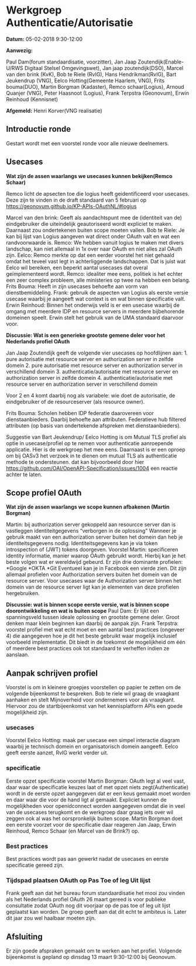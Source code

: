 # Werkgroep Authenticatie/Autorisatie

**Datum:** 05-02-2018 9:30-12:00

**Aanwezig:** 

Paul Dam(forum standaardisatie, voorzitter), Jan Jaap Zoutendijk(Enable-U/RWS Digitaal Stelsel Omgevingswet), Jan jaap zoutendijk(DSO), Marcel van den brink (KvK), Bob te Riele (RvIG), Hans Hendrikman(RvIG), Bart Jeukendrup (VNG), Eelco Hotting(Gemeente Haarlem, VNG), Frits bouma(DUO), Martin Borgman (Kadaster), Remco schaar(Logius), Arnoud Quanjer (VNG), Peter Haasnoot (Logius), Frank Terpstra (Geonovum), Erwin Reinhoud (Kennisnet)

**Afgemeld:** Henri Korver(VNG realisatie)
##	Introductie ronde

Gestart wordt met een voorstel ronde voor alle nieuwe deelnemers.

## Usecases 

**Wat zijn de assen waarlangs we usecases kunnen bekijken(Remco Schaar)**

Remco licht de apsecten toe die logius heeft geidentificeerd voor usecases. Deze zijn te vinden in de draft standaard van 5 februari op https://geonovum.github.io/KP-APIs-OAuthNL/#logius

Marcel van den brink: Geeft als aandachtspunt mee de (identiteit van de) eindgebruiker die uiteindelijk geautoriseerd wordt expliciet te maken. Daarnaast zou ondertekenen buiten scope moeten vallen.
Bob te Riele: Je kan bij lijst van Logius aangeven wat direct onder OAuth valt en wat een randvoorwaarde is.
Remco: We hebben vanuit logius te maken met divers landschap, kan niet allemaal in 1x over naar OAuth en niet alles zal OAuth zijn.
Eelco: Remco merkte op dat een eerder voorstel het niet gehaald omdat het teveel vast legt in achterliggende landschappen. Dat is juist wat Eelco wil bereiken, een beperkt aantal usecases dat overal geïmplementeerd wordt.
Remco: idealiter mee eens, politiek is het echter een zeer complex probleem, alle ministeries op twee na hebben een belang.
Frits Bouma: Heeft in zijn usecases behoefte aan vorm van dienstbemiddeling.
Frank: gebruik de aspecten van Logius als eerste versie usecase waarbij je aangeeft wat context is en wat binnen specificatie valt.
Erwin Reinhoud: Binnen het onderwijs veld is er een usecase waarbij de omgang met meerdere IDP en resource servers in meerdere bijbehorende domeinen speelt. Erwin stelt het gebruik van de UMA standaard daarvoor voor.

**Discussie: Wat is een generieke grootste gemene deler voor het Nederlands profiel OAuth**

Jan Jaap Zoutendijk geeft de volgende vier usecases op hoofdlijnen aan: 
	1. pure autorisatie met resource server en authorization server in zelfde domein
	2. pure autorisatie met resource server en authorization server in verschillend domein
	3. authenticatie/autorisatie met resource server en authorization server in zelfde domein
	4. authenticatie/autorisatie met resource server en authorization server in verschillend domein

Voor 2 en 4 komt daarbij nog als variabele: wie doet de autorisatie, de eindgebruiker of de resourceserver (als resource owner).

Frits Bouma: Scholen hebben IDP federatie daarovereen voor dienstaanbieders. Daarbij behoefte aan attributen. Federatieve hub filtered attributen (op basis van ondertekende afspreken met dienstaanbieders).

Suggestie van Bart Jeukendrup/ Eelco Hotting is om Mutual TLS profiel als optie in usecase/profiel op te nemen voor authenticatie aanroepende applicatie. Hier is de werkgroep het mee eens.
Daarnaast is er een oproep om bij OASv3 het verzoek in te dienen om mutual TLS als authenticatie methode te ondersteunen.
dat kan bijvoorbeeld door hier https://github.com/OAI/OpenAPI-Specification/issues/1004 een reactie achter te laten.

## Scope profiel OAuth
**Wat zijn de assen waarlangs we scope kunnen afbakenen (Martin Borgman)**

Martin: bij authorization server gekoppeld aan resourcce server dan is vastleggen identiteitgegevens “verborgen in de oplossing”
Wanneer je gebruik maakt van een authorization server buiten het domein dan heb je identiteitsgegevens nodig.
Identiteitsgegevens kan je via token introspection of (JWT) tokens doorgeven.
Voorstel Martin: specificeren identity informatie, manier waarop OAuth gebruikt wordt. Hierbij kan je het beste volgen wat er wereldwijd gebeurd. Er zijn drie dominante profielen:
	*Google
	*OKTA 
	*Git
Eventueel kan je in Facebook een vierde zien. Dit zijn allemaal profielen voor Authorization servers buiten het domein van de resource server. Voor usecases waar de Authorization server binnen het domein van de resource server ligt kan je elementen van deze profielen hergebruiken.

**Discussie: wat is binnen scope eerste versie, wat is binnen scope doorontwikkeling en wat is buiten scope**
Paul Dam: Er lijkt een spanningsveld tussen ideale oplossing en grootste gemene deler. Groot denken maar klein beginnen kan daarbij de aanpak zijn.
Frank Terpstra: voorstel profiel met wat echt moet en een aantal best practices (ongeveer 4) die aangegeven hoe je dit het beste gebruikt waar mogelijk inclusief voorbeeld implementatie.
Dit biedt in de toekomst de mogelijkheid om één of meerdere best practices ook tot standaard te verheffen indien ze aanslaan.

## Aanpak schrijven profiel 
Voorstel is om in kleinere groepjes voorstellen op papier te zetten om de volgende bijeenkomst te bespreken.
Bob te riele wil graag de vraagkant aanhaken en stelt Mijnoverheid voor ondernemers voor als vraagkant. Hiervoor zou de startbijeenkomst van het kennisplatform APIs een goede mogelijkheid zijn.

### usecases
Voorstel Eelco Hotting: maak per usecase een simpel interactie diagram waarbij je technisch domein en organisatorisch domein aangeeft.
Eelco geeft eerste aanzet, RvIG werkt verder uit.

### specificatie
Eerste opzet specificatie voorstel Martin Borgman: OAuth legt al veel vast, daar waar de specificatie keuzes laat of met opzet niets zegt(Authenticatie) wordt in de eerste opzet aangegeven dat er een keus gemaakt moet worden en daar waar die voor de hand ligt al gemaakt. Expliciet kunnen de mogelijkheden voor openidconnect worden aangegeven omdat die in veel van de usecases terugkomt en de werkgroep daar graag iets over wil zeggen ook al was het oorspronkelijk buiten scope.
Martin Borgman doet een eerste voorzet voor de specificatie daar reageren Jan Jaap, Erwin Reinhoud, Remco Schaar (en Marcel van de Brink?) op.

### Best practices
Best practices wordt pas aan gewerkt nadat de usecases en eerste specificatie gereed zijn.

### Tijdspad plaatsen OAuth op Pas Toe of leg Uit lijst
Frank geeft aan dat het bureau forum standaardisatie het mooi zou vinden als het Nederlands profiel OAuth 26 maart gereed is voor publieke consultatie zodat OAuth nog dit voorjaar op de pas toe of leg uit lijst geplaatst kan worden.
De groep geeft aan dat dit echt te ambiteus is. Later dit jaar zou wel haalbaar moeten zijn.

## Afsluiting
Er zijn goede afspraken gemaakt om te werken aan het profiel.
Volgende bijeenkomst is gepland op dinsdag 13 maart 9:30-12:00 bij Geonovum.
